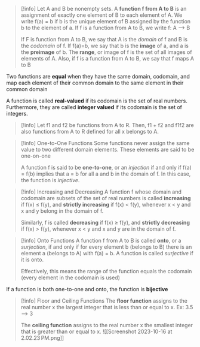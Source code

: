 > [!info] Let A and B be nonempty sets. 
> A **function f from A to B** is an assignment of exactly one element of B to each element of A. We write f(a) = b if b is the unique element of B assigned by the function b to the element of a. If f is a function from A to B, we write f: A –> B
> 
> If F is function from A to B, we say that A is the *domain* of f and B is the *codomain* of f. If f(a)=b, we say that b is the **image** of a, and a is the **preimage** of b. The **range**, or image of f is the set of all images of elements of A.
> Also, if f is a function from A to B, we say that f maps A to B

Two functions are **equal** when they have the same domain, codomain, and map each element of their common domain to the same element in their common domain

A function is called **real-valued** if its codomain is the set of real numbers. Furthermore, they are called **integer valued** if its codomain is the set of integers. 

> [!info] Let f1 and f2 be functions from A to R.
> Then, f1 + f2 and f1f2 are also functions from A to R defined for all x belongs to A.

> [!info] One-to-One Functions
> Some functions never assign the same value to two different domain elements. These elements are said to be one-on-one
> 
> A function f is said to be **one-to-one**, or an *injection* if and only if f(a) = f(b) implies that a = b for all a and b in the domain of f. In this case, the function is *injective*.

> [!info] Increasing and Decreasing
> A function f whose domain and codomain are subsets of the set of real numbers is called **increasing** if f(x) ≤ f(y), and **strictly increasing** if f(x) < f(y), whenever x < y and x and y belong in the domain of f.
> 
> Similarly, f is called **decreasing** if f(x) ≥ f(y), and **strictly decreasing** if f(x) > f(y), whenever x < y and x and y are in the domain of f. 

> [!info] Onto Functions
> A function f from A to B is called **onto**, or a *surjection*, if and only if for every element b (belongs to B) there is an element a (belongs to A) with f(a) = b. A function is called *surjective* if it is onto.
> 
> Effectively, this means the range of the function equals the codomain (every element in the codomain is used)

If a function is both one-to-one and onto, the function is **bijective**

> [!info] Floor and Ceiling Functions
> The **floor function** assigns to the real number x the largest integer that is less than or equal to x. Ex: 3.5 –> 3
> 
> The **ceiling function** assigns to the real number x the smallest integer that is greater than or equal to x.
> ![[Screenshot 2023-10-16 at 2.02.23 PM.png]]
